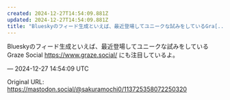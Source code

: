 ```yaml
---
created: 2024-12-27T14:54:09.881Z
updated: 2024-12-27T14:54:09.881Z
title: "Blueskyのフィード生成といえば、最近登場してユニークな試みをしているGra[...]"
---
```


<p>Blueskyのフィード生成といえば、最近登場してユニークな試みをしているGraze Social <a href="https://www.graze.social/" target="_blank" rel="nofollow noopener" translate="no"><span class="invisible">https://www.</span><span class="">graze.social/</span><span class="invisible"></span></a> にも注目しているよ。</p>

&mdash; 2024-12-27 14:54:09 UTC

Original URL: https://mastodon.social/@sakuramochi0/113725358072250320
